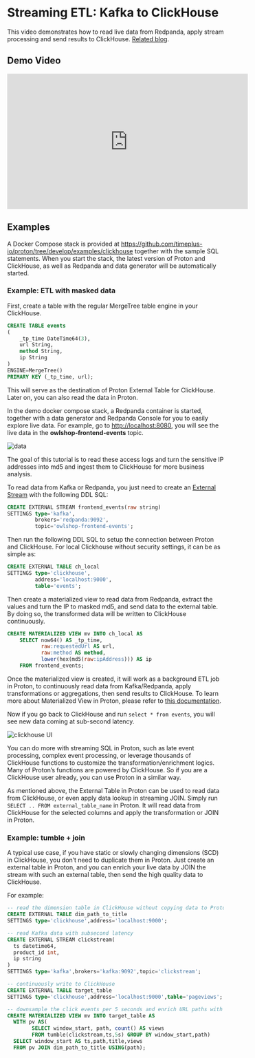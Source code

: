 # Streaming ETL: Kafka to ClickHouse

This video demonstrates how to read live data from Redpanda, apply stream processing and send results to ClickHouse. [Related blog](https://www.timeplus.com/post/proton-clickhouse-integration).

## Demo Video

<iframe width="560" height="315" src="https://www.youtube.com/embed/ga_DmCujEpw?si=ja2tmlcCbqa6HhwT" title="YouTube video player" frameborder="0" allow="accelerometer; autoplay; clipboard-write; encrypted-media; gyroscope; picture-in-picture; web-share" allowfullscreen></iframe>

## Examples

A Docker Compose stack is provided at https://github.com/timeplus-io/proton/tree/develop/examples/clickhouse together with the sample SQL statements. When you start the stack, the latest version of Proton and ClickHouse, as well as Redpanda and data generator will be automatically started.

### Example: ETL with masked data

First, create a table with the regular MergeTree table engine in your ClickHouse.

```sql
CREATE TABLE events
(
    _tp_time DateTime64(3),
    url String,
    method String,
    ip String
)
ENGINE=MergeTree()
PRIMARY KEY (_tp_time, url);
```

This will serve as the destination of Proton External Table for ClickHouse. Later on, you can also read the data in Proton.

In the demo docker compose stack, a Redpanda container is started, together with a data generator and Redpanda Console for you to easily explore live data. For example, go to [http://localhost:8080](http://localhost:8080/), you will see the live data in the **owlshop-frontend-events** topic.

![data](https://static.wixstatic.com/media/3796d3_2bb403497c0b48fab5710bec35793ae0~mv2.png/v1/fill/w_1480,h_642,al_c,q_90,usm_0.66_1.00_0.01,enc_auto/3796d3_2bb403497c0b48fab5710bec35793ae0~mv2.png)

The goal of this tutorial is to read these access logs and turn the sensitive IP addresses into md5 and ingest them to ClickHouse for more business analysis. 

To read data from Kafka or Redpanda, you just need to create an [External Stream](proton-kafka) with the following DDL SQL:

```sql
CREATE EXTERNAL STREAM frontend_events(raw string)
SETTINGS type='kafka',
         brokers='redpanda:9092',
         topic='owlshop-frontend-events';
```

Then run the following DDL SQL to setup the connection between Proton and ClickHouse. For local Clickhouse without security settings, it can be as simple as:

```sql
CREATE EXTERNAL TABLE ch_local
SETTINGS type='clickhouse',
         address='localhost:9000',
         table='events';
```

Then create a materialized view to read data from Redpanda, extract the values and turn the IP to masked md5, and send data to the external table. By doing so, the transformed data will be written to ClickHouse continuously.

```sql
CREATE MATERIALIZED VIEW mv INTO ch_local AS
    SELECT now64() AS _tp_time,
           raw:requestedUrl AS url,
           raw:method AS method,
           lower(hex(md5(raw:ipAddress))) AS ip
    FROM frontend_events;
```

Once the materialized view is created, it will work as a background ETL job in Proton, to continuously read data from Kafka/Redpanda, apply transformations or aggregations, then send results to ClickHouse. To learn more about Materialized View in Proton, please refer to [this documentation](view#m_view).

Now if you go back to ClickHouse and run `select * from events`, you will see new data coming at sub-second latency.

![clickhouse UI](https://static.wixstatic.com/media/3796d3_804a80321d1a4219836203b83c19ae35~mv2.png/v1/fill/w_1480,h_996,al_c,q_90,usm_0.66_1.00_0.01,enc_auto/3796d3_804a80321d1a4219836203b83c19ae35~mv2.png)

You can do more with streaming SQL in Proton, such as late event processing, complex event processing, or leverage thousands of ClickHouse functions to customize the transformation/enrichment logics. Many of Proton’s functions are powered by ClickHouse. So if you are a ClickHouse user already, you can use Proton in a similar way.

As mentioned above, the External Table in Proton can be used to read data from ClickHouse, or even apply data lookup in streaming JOIN. Simply run `SELECT .. FROM external_table_name` in Proton. It will read data from ClickHouse for the selected columns and apply the transformation or JOIN in Proton. 

### Example: tumble + join

A typical use case, if you have static or slowly changing dimensions (SCD) in ClickHouse, you don’t need to duplicate them in Proton. Just create an external table in Proton, and you can enrich your live data by JOIN the stream with such an external table, then send the high quality data to ClickHouse.

For example:

```sql
-- read the dimension table in ClickHouse without copying data to Proton
CREATE EXTERNAL TABLE dim_path_to_title
SETTINGS type='clickhouse',address='localhost:9000';

-- read Kafka data with subsecond latency
CREATE EXTERNAL STREAM clickstream(
  ts datetime64,
  product_id int,
  ip string
)
SETTINGS type='kafka',brokers='kafka:9092',topic='clickstream';

-- continuously write to ClickHouse
CREATE EXTERNAL TABLE target_table
SETTINGS type='clickhouse',address='localhost:9000',table='pageviews';

-- downsample the click events per 5 seconds and enrich URL paths with page titles
CREATE MATERIALIZED VIEW mv INTO target_table AS
  WITH pv AS(
        SELECT window_start, path, count() AS views
        FROM tumble(clickstream,ts,5s) GROUP BY window_start,path)
  SELECT window_start AS ts,path,title,views
  FROM pv JOIN dim_path_to_title USING(path);
```